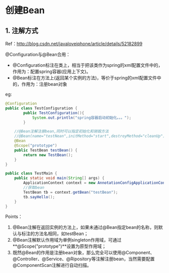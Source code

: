 # 创建Bean

## 1. 注解方式

Ref：http://blog.csdn.net/javaloveiphone/article/details/52182899

@Configuration与@Bean合用：
* @Configuration标注在类上，相当于把该类作为spring的xml配置文件中的<beans>，作用为：配置spring容器(应用上下文)。
* @Bean标注在方法上(返回某个实例的方法)，等价于spring的xml配置文件中的<bean>，作用为：注册bean对象

eg:

```java
@Configuration
public class TestConfiguration {
        public TestConfiguration(){
            System.out.println("spring容器启动初始化。。。");
        }

    //@Bean注解注册bean,同时可以指定初始化和销毁方法
    //@Bean(name="testNean",initMethod="start",destroyMethod="cleanUp")
    @Bean
    @Scope("prototype")
    public TestBean testBean() {
        return new TestBean();
    }
}

public class TestMain {
    public static void main(String[] args) {
        ApplicationContext context = new AnnotationConfigApplicationContext(TestConfiguration.class);
        //获取bean
        TestBean tb = context.getBean("testBean");
        tb.sayHello();
    }
}
```

Points：
1. @Bean注解在返回实例的方法上，如果未通过@Bean指定bean的名称，则默认与标注的方法名相同，如testBean；
2. @Bean注解默认作用域为单例singleton作用域，可通过**@Scope("prototype")**设置为原型作用域；
3. 既然@Bean的作用是注册bean对象，那么完全可以使用@Component、@Controller、@Service、@Ripository等注解注册bean，当然需要配置@ComponentScan注解进行自动扫描。


